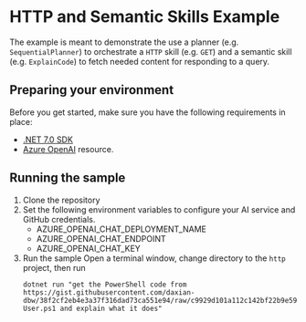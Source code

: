 # HTTP and Semantic Skills Example

The example is meant to demonstrate the use a planner (e.g. `SequentialPlanner`) to orchestrate a `HTTP` skill (e.g. `GET`) and a semantic skill (e.g. `ExplainCode`) to fetch needed content for responding to a query.

## Preparing your environment

Before you get started, make sure you have the following requirements in place:
- [.NET 7.0 SDK](https://dotnet.microsoft.com/download/dotnet/7.0)
- [Azure OpenAI](https://aka.ms/oai/access) resource.

## Running the sample

1. Clone the repository
2. Set the following environment variables to configure your AI service and GitHub credentials.
   - AZURE_OPENAI_CHAT_DEPLOYMENT_NAME
   - AZURE_OPENAI_CHAT_ENDPOINT
   - AZURE_OPENAI_CHAT_KEY
3. Run the sample
   Open a terminal window, change directory to the `http` project, then run
   ```
   dotnet run "get the PowerShell code from https://gist.githubusercontent.com/daxian-dbw/38f2cf2eb4e3a37f316dad73ca551e94/raw/c9929d101a112c142bf22b9e59fd2ecfef178e59/Add-User.ps1 and explain what it does"
   ```
